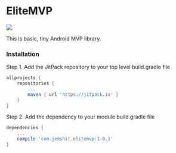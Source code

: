 # EliteMVP

[![](https://jitpack.io/v/com.jemshit/elitemvp.svg)](https://jitpack.io/#com.jemshit/elitemvp)

This is basic, tiny Android MVP library.

### Installation

Step 1. Add the JitPack repository to your top level build.gradle file
```groovy
allprojects {
    repositories {
        ...
        maven { url 'https://jitpack.io' }
    }
}
```
Step 2. Add the dependency to your module build.gradle file
```groovy
dependencies {
    ...
    compile 'com.jemshit.elitemvp:1.0.1'
}
```
